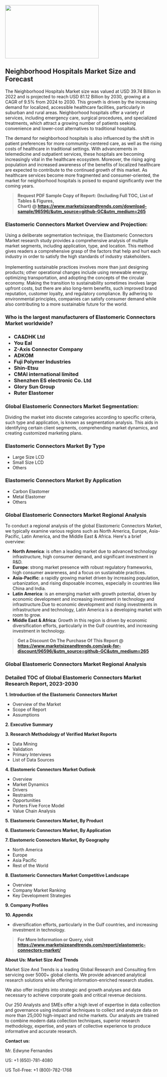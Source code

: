 <p><img class="alignnone size-medium wp-image-20088" src="https://ffe5etoiles.com/wp-content/uploads/2024/12/MST1-300x171.png" alt="" width="300" height="171" /></p><h2>Neighborhood Hospitals Market Size and Forecast</h2><p>The Neighborhood Hospitals Market size was valued at USD 39.74 Billion in 2022 and is projected to reach USD 81.12 Billion by 2030, growing at a CAGR of 9.5% from 2024 to 2030. This growth is driven by the increasing demand for localized, accessible healthcare facilities, particularly in suburban and rural areas. Neighborhood hospitals offer a variety of services, including emergency care, surgical procedures, and specialized treatments, which attract a growing number of patients seeking convenience and lower-cost alternatives to traditional hospitals.</p><p>The demand for neighborhood hospitals is also influenced by the shift in patient preferences for more community-centered care, as well as the rising costs of healthcare in traditional settings. With advancements in telemedicine and outpatient services, these hospitals are becoming increasingly vital in the healthcare ecosystem. Moreover, the rising aging population and increased awareness of the benefits of localized healthcare are expected to contribute to the continued growth of this market. As healthcare services become more fragmented and consumer-oriented, the market for neighborhood hospitals is poised to expand significantly over the coming years.</p></p><blockquote id="" class=""><strong>Request PDF Sample Copy of Report: (Including Full TOC, List of Tables &amp; Figures, Chart)&nbsp;@&nbsp;<strong><a href="https://www.marketsizeandtrends.com/download-sample/96596/&utm_source=github-GC&utm_medium=265" target="_blank">https://www.marketsizeandtrends.com/download-sample/96596/&utm_source=github-GC&utm_medium=265</a></strong></strong></blockquote><h3 id="" class="">Elastomeric Connectors Market&nbsp;Overview and Projection:</h3><p id="" class="">Using a deliberate segmentation technique, the Elastomeric Connectors Market research study provides a comprehensive analysis of multiple market segments, including application, type, and location. This method gives readers a comprehensive grasp of the factors that help and hurt each industry in order to satisfy the high standards of industry stakeholders. <br /> <br />Implementing sustainable practices involves more than just designing products; other operational changes include using renewable energy, optimizing transportation, and adopting the concepts of the circular economy. Making the transition to sustainability sometimes involves large upfront costs, but there are also long-term benefits, such improved brand reputation, customer loyalty, and regulatory compliance. By adhering to environmental principles, companies can satisfy consumer demand while also contributing to a more sustainable future for the world.</p><h3 id="" class="">Who is the largest manufacturers of&nbsp;Elastomeric Connectors Market worldwide?</h3><h3 class=""><p><ul><li>CA&DHK Ltd </li><li> You Eal </li><li> Z-Axis Connector Company </li><li> ADKOM </li><li> Fuji Polymer Industries </li><li> Shin-Etsu </li><li> CMAI international limited </li><li> Shenzhen ES electronic Co. Ltd </li><li> Glory Sun Group </li><li> Ruter Elastomer</li></ul></p></h3><h3 id="" class="">Global&nbsp;Elastomeric Connectors Market Segmentation:</h3><p id="" class="">Dividing the market into discrete categories according to specific criteria, such type and application, is known as segmentation analysis. This aids in identifying certain client segments, comprehending market dynamics, and creating customized marketing plans.</p><h3 id="" class="">Elastomeric Connectors Market&nbsp;By Type</h3><p><p><ul><li>Large Size LCD </li><li> Small Size LCD </li><li> Others</p></li></ul></p></p><h3 id="" class="">Elastomeric Connectors Market&nbsp;By Application</h3><p class=""><p><ul><li>Carbon Elastomer </li><li> Metal Elastomer </li><li> Others</li></ul></p></p><h3 id="" class="">Global Elastomeric Connectors Market Regional Analysis</h3><p id="" class="">To conduct a regional analysis of the global Elastomeric Connectors Market, we typically examine various regions such as North America, Europe, Asia-Pacific, Latin America, and the Middle East &amp; Africa. Here's a brief overview:</p><ul><li><strong>North America</strong>: is often a leading market due to advanced technology infrastructure, high consumer demand, and significant investment in R&amp;D.</li><li><strong>Europe</strong>: strong market presence with robust regulatory frameworks, high consumer awareness, and a focus on sustainable practices.</li><li><strong>Asia-Pacific</strong>: a rapidly growing market driven by increasing population, urbanization, and rising disposable incomes, especially in countries like China and India.</li><li><strong>Latin America</strong>: is an emerging market with growth potential, driven by economic development and increasing investment in technology and infrastructure.Due to economic development and rising investments in infrastructure and technology, Latin America is a developing market with room to grow.</li><li><strong>Middle East &amp; Africa</strong>: Growth in this region is driven by economic diversification efforts, particularly in the Gulf countries, and increasing investment in technology.</li></ul><blockquote id="" class=""><strong>Get a Discount On The Purchase Of This Report @ <strong><a href="https://www.marketsizeandtrends.com/ask-for-discount/96596/&utm_source=github-GC&utm_medium=265" target="_blank">https://www.marketsizeandtrends.com/ask-for-discount/96596/&utm_source=github-GC&utm_medium=265</a></strong></strong></blockquote><h3 id="" class="">Global Elastomeric Connectors Market Regional Analysis</h3><h3 id="" class="">Detailed TOC of Global Elastomeric Connectors Market Research Report, 2023-2030</h3><p id="" class=""><strong>1. Introduction of the Elastomeric Connectors Market</strong></p><ul><li>Overview of the Market</li><li>Scope of Report</li><li>Assumptions</li></ul><p id="" class=""><strong>2. Executive Summary</strong></p><p id="" class=""><strong>3. Research Methodology of Verified Market Reports</strong></p><ul><li>Data Mining</li><li>Validation</li><li>Primary Interviews</li><li>List of Data Sources</li></ul><p id="" class=""><strong>4. Elastomeric Connectors Market Outlook</strong></p><ul><li>Overview</li><li>Market Dynamics</li><li>Drivers</li><li>Restraints</li><li>Opportunities</li><li>Porters Five Force Model</li><li>Value Chain Analysis</li></ul><p id="" class=""><strong>5. Elastomeric Connectors Market, By Product</strong></p><p id="" class=""><strong>6. Elastomeric Connectors Market, By Application</strong></p><p id="" class=""><strong>7. Elastomeric Connectors Market, By Geography</strong></p><ul><li>North America</li><li>Europe</li><li>Asia Pacific</li><li>Rest of the World</li></ul><p id="" class=""><strong>8. Elastomeric Connectors Market Competitive Landscape</strong></p><ul><li>Overview</li><li>Company Market Ranking</li><li>Key Development Strategies</li></ul><p id="" class=""><strong>9. Company Profiles</strong></p><p id="" class=""><strong>10. Appendix</strong></p><ul><li>diversification efforts, particularly in the Gulf countries, and increasing investment in technology.</li></ul><blockquote id="" class=""><strong>For More Information or Query, visit <strong><strong><a href="https://www.marketsizeandtrends.com/report/elastomeric-connectors-market/" target="_blank">https://www.marketsizeandtrends.com/report/elastomeric-connectors-market/</a></strong></strong></strong></blockquote><p id="" class=""><strong>About Us: Market Size And Trends</strong></p><p id="" class="">Market Size And Trends is a leading Global Research and Consulting firm servicing over 5000+ global clients. We provide advanced analytical research solutions while offering information-enriched research studies.</p><p id="" class="">We also offer insights into strategic and growth analyses and data necessary to achieve corporate goals and critical revenue decisions.</p><p id="" class="">Our 250 Analysts and SMEs offer a high level of expertise in data collection and governance using industrial techniques to collect and analyze data on more than 25,000 high-impact and niche markets. Our analysts are trained to combine modern data collection techniques, superior research methodology, expertise, and years of collective experience to produce informative and accurate research.</p><p id="" class=""><strong>Contact us:</strong></p><p id="" class="">Mr. Edwyne Fernandes</p><p id="" class="">US: +1 (650)-781-4080</p><p id="" class="">US Toll-Free: +1 (800)-782-1768</p>
